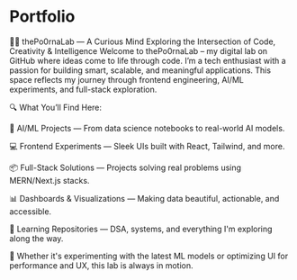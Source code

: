 # Portfolio
👨‍💻 thePo0rnaLab — A Curious Mind Exploring the Intersection of Code, Creativity &amp; Intelligence
Welcome to thePo0rnaLab – my digital lab on GitHub where ideas come to life through code. I’m a tech enthusiast with a passion for building smart, scalable, and meaningful applications. This space reflects my journey through frontend engineering, AI/ML experiments, and full-stack exploration.

🔍 What You’ll Find Here:

🔬 AI/ML Projects — From data science notebooks to real-world AI models.

💻 Frontend Experiments — Sleek UIs built with React, Tailwind, and more.

📦 Full-Stack Solutions — Projects solving real problems using MERN/Next.js stacks.

📊 Dashboards & Visualizations — Making data beautiful, actionable, and accessible.

🧠 Learning Repositories — DSA, systems, and everything I'm exploring along the way.

🧪 Whether it's experimenting with the latest ML models or optimizing UI for performance and UX, this lab is always in motion.
